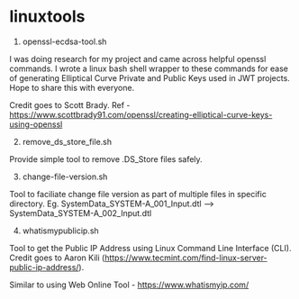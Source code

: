 # linuxtools

1. openssl-ecdsa-tool.sh

I was doing research for my project and came across helpful openssl commands. I wrote a linux bash shell wrapper to these commands for ease of generating Elliptical Curve Private and Public Keys used in JWT projects. Hope to share this with everyone.

Credit goes to Scott Brady.
Ref - https://www.scottbrady91.com/openssl/creating-elliptical-curve-keys-using-openssl

2. remove_ds_store_file.sh

Provide simple tool to remove .DS_Store files safely.

3. change-file-version.sh

Tool to faciliate change file version as part of multiple files in specific directory.
Eg. SystemData_SYSTEM-A_001_Input.dtl --> SystemData_SYSTEM-A_002_Input.dtl

4. whatismypublicip.sh

Tool to get the Public IP Address using Linux Command Line Interface (CLI).
Credit goes to Aaron Kili (https://www.tecmint.com/find-linux-server-public-ip-address/).

Similar to using Web Online Tool - https://www.whatismyip.com/ 
